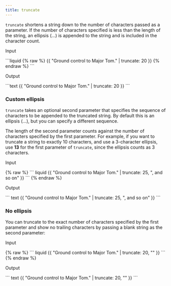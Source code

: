```yaml
---
title: truncate
---
```


`truncate` shortens a string  down to the number of characters passed as a parameter. If the number of characters specified is less than the length of the string, an ellipsis (...) is appended to the string and is included in the character count.

<p class="code-label">Input</p>
```liquid
{% raw %}
{{ "Ground control to Major Tom." | truncate: 20 }}
{% endraw %}
```

<p class="code-label">Output</p>
```text
{{ "Ground control to Major Tom." | truncate: 20 }}
```

### Custom ellipsis

`truncate` takes an optional second parameter that specifies the sequence of characters to be appended to the truncated string. By default this is an ellipsis (...), but you can specify a different sequence.

The length of the second parameter counts against the number of characters specified by the first parameter. For example, if you want to truncate a string to exactly 10 characters, and use a 3-character ellipsis, use **13** for the first parameter of `truncate`, since the ellipsis counts as 3 characters.

<p class="code-label">Input</p>
{% raw %}
``` liquid
{{ "Ground control to Major Tom." | truncate: 25, ", and so on" }}
```
{% endraw %}

<p class="code-label">Output</p>
``` text
{{ "Ground control to Major Tom." | truncate: 25, ", and so on" }}
```

### No ellipsis

You can truncate to the exact number of characters specified by the first parameter and show no trailing characters by passing a blank string as the second parameter:

<p class="code-label">Input</p>
{% raw %}
``` liquid
{{ "Ground control to Major Tom." | truncate: 20, "" }}
```
{% endraw %}

<p class="code-label">Output</p>
``` text
{{ "Ground control to Major Tom." | truncate: 20, "" }}
```
